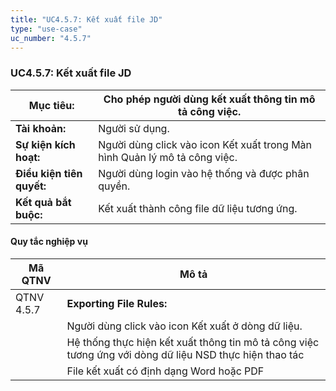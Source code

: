 ```yaml
---
title: "UC4.5.7: Kết xuất file JD"
type: "use-case"
uc_number: "4.5.7"
---
```


### UC4.5.7: Kết xuất file JD

| **Mục tiêu:** | Cho phép người dùng kết xuất thông tin mô tả công việc. |
| --- | --- |
| **Tài khoản:** | Người sử dụng. |
| **Sự kiện kích hoạt:** | Người dùng click vào icon Kết xuất trong Màn hình Quản lý mô tả công việc. |
| **Điều kiện tiên quyết:** | Người dùng login vào hệ thống và được phân quyền. |
| **Kết quả bắt buộc:** | Kết xuất thành công file dữ liệu tương ứng. |

#### Quy tắc nghiệp vụ

| **Mã QTNV** | **Mô tả** |
| --- | --- |
| QTNV 4.5.7 | **Exporting File Rules:** |
|  | Người dùng click vào icon Kết xuất ở dòng dữ liệu. |
|  | Hệ thống thực hiện kết xuất thông tin mô tả công việc tương ứng với dòng dữ liệu NSD thực hiện thao tác |
|  | File kết xuất có định dạng Word hoặc PDF |
